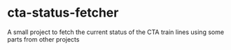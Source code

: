 # cta-status-fetcher
A small project to fetch the current status of the CTA train lines using some parts from other projects
